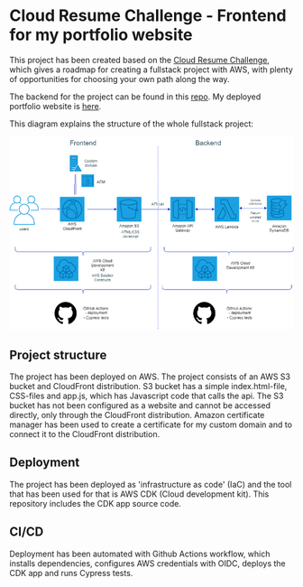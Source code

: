 # Cloud Resume Challenge - Frontend for my portfolio website

This project has been created based on the [Cloud Resume Challenge](https://cloudresumechallenge.dev/), which gives a roadmap for creating a fullstack project with AWS, with plenty of opportunities for choosing your own path along the way.

The backend for the project can be found in this [repo](https://github.com/issachenderson47/issachendersondev.github.io). My deployed portfolio website is [here](https://www.issachendersondev.com).

This diagram explains the structure of the whole fullstack project:

![Alt text](/img/diagram.png)


## Project structure

The project has been deployed on AWS. The project consists of an AWS S3 bucket and CloudFront distribution. S3 bucket has a simple index.html-file, CSS-files and app.js, which has Javascript code that calls the api. The S3 bucket has not been configured as a website and cannot be accessed directly, only through the CloudFront distribution. Amazon certificate manager has been used to create a certificate for my custom domain and to connect
it to the CloudFront distribution.

## Deployment

The project has been deployed as 'infrastructure as code' (IaC) and the tool that has been used for that is AWS CDK (Cloud development kit). This repository includes the CDK app source code. 


## CI/CD

Deployment has been automated with Github Actions workflow, which installs dependencies, configures AWS credentials with OIDC, deploys the CDK app and runs Cypress tests.
